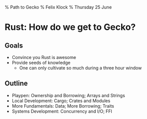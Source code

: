 % Path to Gecko
% Felix Klock
% Thursday 25 June

# Rust: How do we get to Gecko?

## Goals

* Convince you Rust is awesome
* Provide seeds of knowledge
  * One can only cultivate so much during a three hour window

## Outline

* Playpen: Ownership and Borrowing; Arrays and Strings
* Local Development: Cargo; Crates and Modules
* More Fundamentals: Data; More Borrowing; Traits
* Systems Development: Concurrency and I/O; FFI
